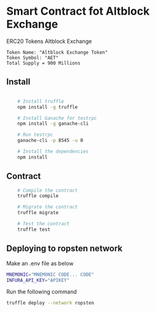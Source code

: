# Smart Contract fot Altblock Exchange
ERC20 Tokens Altblock Exchange

    Token Name: "Altblock Exchange Token"   
    Token Symbol: "AET"  
    Total Supply = 900 Millions

## Install

````bash

    # Install truffle
    npm install -g truffle

    # Install Ganache for testrpc
    npm install -g ganache-cli

    # Run testrpc
    ganache-cli -p 8545 -u 0

    # Install the dependencies
    npm install
````

## Contract

````bash
    # Compile the contract
    truffle compile

    # Migrate the contract
    truffle migrate

    # Test the contract
    truffle test

````

## Deploying to ropsten network

Make an .env file as below

 ````bash
 MNEMONIC="MNEMONIC CODE... CODE"
 INFURA_API_KEY="APIKEY"
 ````
Run the following command

````bash
truffle deploy --network ropsten
````



